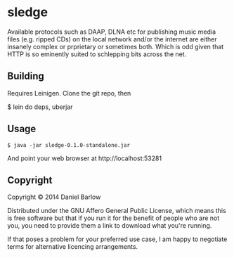 # sledge

Available protocols such as DAAP, DLNA etc for publishing music media
files (e.g. ripped CDs) on the local network and/or the internet are
either insanely complex or prprietary or sometimes both.  Which is odd
given that HTTP is so eminently suited to schlepping bits across the
net.


## Building

Requires Leinigen. Clone the git repo, then

$ lein do deps, uberjar

## Usage

    $ java -jar sledge-0.1.0-standalone.jar 

And point your web browser at http://localhost:53281

## Copyright

Copyright © 2014 Daniel Barlow

Distributed under the GNU Affero General Public License, which means
this is free software but that if you run it for the benefit of people
who are not you, you need to provide them a link to download what
you're running.  

If that poses a problem for your preferred use case, I am happy to
negotiate terms for alternative licencing arrangements.
